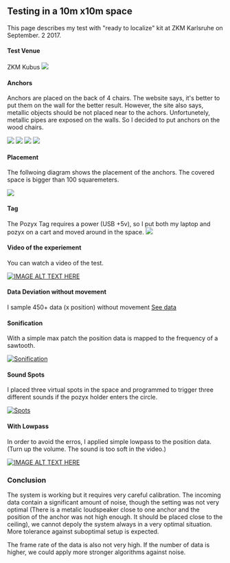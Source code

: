 ## Testing in a 10m x10m space

This page describes my test with "ready to localize" kit at ZKM Karlsruhe on September. 2 2017.

#### Test Venue
ZKM Kubus
![](img/kubus.JPG)

#### Anchors
Anchors are placed on the back of 4 chairs. The website says, it's better to put them on the wall for the better result. However, the site also says, metallic objects should be not placed near to the achors. Unfortunetely, metallic pipes are exposed on the walls. So I decided to put anchors on the wood chairs.

![](img/chair1.JPG) ![](img/chair2.JPG) ![](img/chair3.JPG) ![](img/chair4.JPG)

#### Placement
The follwoing diagram shows the placement of the anchors. The covered space is bigger than 100 squaremeters.

![](img/experiment_pozyx.png)

#### Tag

The Pozyx Tag requires a power (USB +5v), so I put both my laptop and pozyx on a cart and moved around in the space.
![](img/cart.JPG)

#### Video of the experiement

You can watch a video of the test.

[![IMAGE ALT TEXT HERE](https://img.youtube.com/vi/ONqaNxJDlQM/0.jpg)](https://www.youtube.com/watch?v=ONqaNxJDlQM)

#### Data Deviation without movement

I sample 450+ data (x position) without movement
[See data](static_data.txt)

#### Sonification
With a simple max patch the position data is mapped to the frequency of  a sawtooth.

[![Sonification](https://img.youtube.com/vi/hN4E26Gh0Sk/0.jpg)](https://www.youtube.com/watch?v=hN4E26Gh0Sk)

#### Sound Spots
I placed three virtual spots in the space and programmed to trigger three different sounds if the pozyx holder enters the circle.

[![Spots](https://img.youtube.com/vi/dJLD-7ElBcE/0.jpg)](https://www.youtube.com/watch?v=dJLD-7ElBcE)

#### With Lowpass
In order to avoid the erros, I applied simple lowpass to the position data. (Turn up the volume. The sound is too soft in the video.)

[![IMAGE ALT TEXT HERE](https://img.youtube.com/vi/qzvyOtO7uUw/0.jpg)](https://www.youtube.com/watch?v=qzvyOtO7uUw)

### Conclusion

The system is working but it requires very careful calibration.
The incoming data contain a significant amount of noise, though the setting was not very optimal (There is a metalic loudspeaker close to one anchor and the position of the anchor was not high enough. It should be placed close to the ceiling), we cannot depoly the system always in a very optimal situation. More tolerance against suboptimal setup is expected.

The frame rate of the data is also not very high. If the number of data is higher, we could apply more stronger algorithms against noise.
